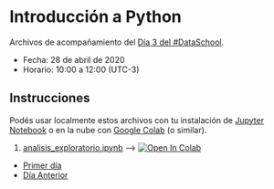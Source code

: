 # Introducción a Python

Archivos de acompañamiento del [Día 3 del #DataSchool](https://bitson.group/slides/dataschool-py3.html).

* Fecha: 28 de abril de 2020
* Horario: 10:00 a 12:00 (UTC-3)

## Instrucciones

Podés usar localmente estos archivos con tu instalación de [Jupyter Notebook](https://jupyter.org/install)
o en la nube con [Google Colab](https://colab.research.google.com) (o similar).

1. [analisis_exploratorio.ipynb](analisis_exploratorio.ipynb) ⟶ [![Open In Colab](https://colab.research.google.com/assets/colab-badge.svg)](https://colab.research.google.com/github/lecovi/dataschool-py3/blob/master/analisis_exploratorio.ipynb)

* [Primer día](https://github.com/lecovi/dataschool-py1)
* [Día Anterior](https://github.com/lecovi/dataschool-py2)

